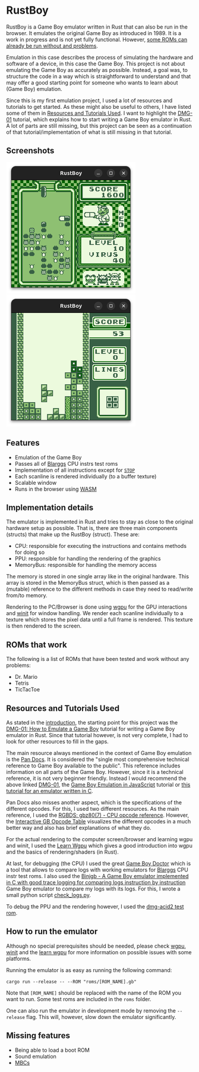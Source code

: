 # RustBoy

RustBoy is a Game Boy emulator written in Rust that can also be run in
the browser. It emulates the
original Game Boy as introduced in 1989.
It is a work in progress and is not yet fully functional. However,
[some ROMs can already be run without and problems](#roms-that-work).

Emulation in this case describes the process of simulating the
hardware and software of a device, in this case the Game Boy. This
project is not about emulating the Game Boy as accurately as possible.
Instead, a goal was, to structure the code in a way which is
straightforward to understand and that may offer a good starting point
for someone who wants to learn about (Game Boy) emulation.

Since this is my first emulation project, I used a lot of resources
and tutorials to get started. As these might also be useful to others,
I have listed some of them
in [Resources and Tutorials Used](#resources-and-tutorials-used).
I want to highlight
the [DMG-01](https://rylev.github.io/DMG-01/public/book/introduction.html)
tutorial, which explains how to start writing a Game Boy emulator in
Rust. A lot of parts are still missing, but this project can be seen
as a continuation of that tutorial/implementation of what is still
missing in that tutorial.

## Screenshots

![Dr. Mario screenshot](img/dr._mario.png)
![Tetris screenshot](img/tetris.png)

## Features

- Emulation of the Game Boy
- Passes all
  of [Blarggs](https://github.com/retrio/gb-test-roms/tree/master/cpu_instrs)
  CPU instrs test roms
- Implementation of all instructions except for [
  `STOP`](https://rgbds.gbdev.io/docs/v0.9.1/gbz80.7#STOP)
- Each scanline is rendered individually (to a buffer texture)
- Scalable window
- Runs in the browser
  using [WASM](https://webassembly.org/)

## Implementation details

The emulator is implemented in Rust and tries to stay as close to the
original hardware setup as possible. That is, there are three main
components (structs) that make up the RustBoy (struct). These are:

- CPU: responsible for executing the instructions and
  contains methods for doing so
- PPU: responsible for
  handling the rendering of the graphics
- MemoryBus: responsible for handling the memory access

The memory is stored in one single array like in the original
hardware.
This array is stored in the MemoryBus struct, which is then passed as
a (mutable) reference to the different methods in case they need
to read/write from/to memory.

Rendering to the PC/Browser is done
using [wgpu](https://github.com/gfx-rs/wgpu) for the GPU interactions
and [winit](https://github.com/rust-windowing/winit) for window
handling. We render each scanline individually to a texture which
stores the pixel data until a full frame is rendered. This texture
is then rendered to the screen.

## ROMs that work

The following is a list of ROMs that have been tested and
work without any problems:

- Dr. Mario
- Tetris
- TicTacToe

## Resources and Tutorials Used

As stated in the [introduction](#RustBoy), the starting point for this
project was
the [DMG-01: How to Emulate a Game Boy](https://rylev.github.io/DMG-01/public/book/introduction.html)
tutorial
for writing a Game Boy emulator in Rust. Since that tutorial however,
is not very complete, I had to look for other resources to fill in the
gaps.

The main resource always mentioned in the context of Game Boy
emulation is the [Pan Docs](https://gbdev.io/pandocs/). It is
considered the "single most comprehensive technical reference to Game
Boy available to the public". This reference includes information on
all parts of the Game Boy. However, since it is a technical
reference, it is not very beginner friendly. Instead I would recommend
the above
linked [DMG-01](https://rylev.github.io/DMG-01/public/book/introduction.html),
the [Game Boy Emulation in JavaScript](https://imrannazar.com/series/gameboy-emulation-in-javascript)
tutorial
or [this tutorial for an emulator written in C](http://www.codeslinger.co.uk/pages/projects/gameboy/beginning.html).

Pan Docs also misses another aspect, which is the specifications of
the different opcodes. For this, I used two different resources.
As the main reference, I used
the [RGBDS: gbz80(7) - CPU opcode reference](https://rgbds.gbdev.io/docs/v0.9.0/gbz80.7).
However, the
[Interactive GB Opcode Table](https://meganesu.github.io/generate-gb-opcodes/)
visualizes the different opcodes
in a much better way and also has brief explanations of what they do.

For the actual rendering to the computer screen/browser and learning
wgpu and winit, I used
the [Learn Wgpu](https://sotrh.github.io/learn-wgpu/) which gives a
good
introduction into wgpu and the basics of rendering/shaders (in Rust).

At last, for debugging (the CPU) I used the
great [Game Boy Doctor](https://github.com/robert/gameboy-doctor)
which
is a tool that allows to compare logs with working emulators for
[Blarggs](https://github.com/retrio/gb-test-roms/tree/master/cpu_instrs)
CPU instr test roms.
I also used
the [Binjgb - A Game Boy emulator implemented in C with good trace
logging for comparing logs instruction by instruction](https://github.com/binji/binjgb)
Game Boy
emulator to compare my logs with its logs. For this, I wrote a small
python script [check_logs.py](check_logs.py).

To debug the PPU and the rendering however, I used
the [dmg-acid2 test rom](https://github.com/mattcurrie/dmg-acid2?tab=readme-ov-file#failure-examples).

## How to run the emulator

Although no special prerequisites should be needed, please check
[wgpu](https://github.com/gfx-rs/wgpu), [winit](https://github.com/rust-windowing/winit)
and the [learn wgpu](https://sotrh.github.io/learn-wgpu/#what-is-wgpu)
for more information on possible issues with some platforms.

Running the emulator is as easy as running the following command:

```
cargo run --release -- --ROM "roms/[ROM_NAME].gb"
```

Note that `[ROM_NAME]` should be replaced with the name of the ROM you
want to run. Some test roms are included in the `roms` folder.

One can also run the emulator in development mode by removing the
`--release` flag. This will, however, slow down the emulator
significantly.

## Missing features

- Being able to load a boot ROM
- Sound emulation
- [MBCs](https://gbdev.io/pandocs/MBCs.html)